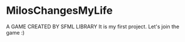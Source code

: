 # MilosChangesMyLife

A GAME CREATED BY SFML LIBRARY 
It is my first project. Let's join the game :) 
